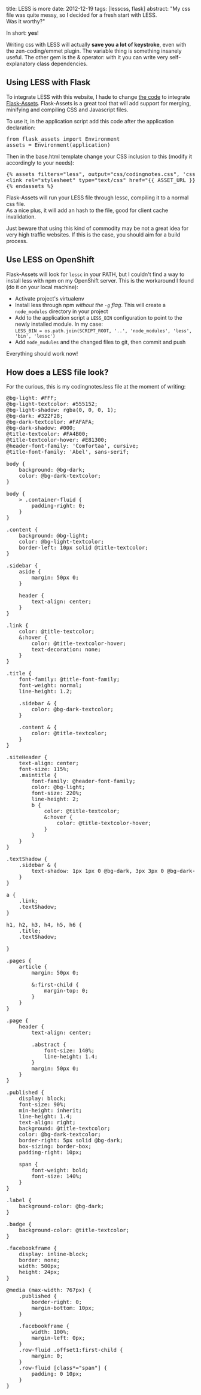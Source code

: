 title: LESS is more
date: 2012-12-19
tags: [lesscss, flask]
abstract: "My css file was quite messy, so I decided for a fresh start with LESS. <br>Was it worthy?"

In short: **yes**!

Writing css with LESS will actually **save you a lot of keystroke**, even with the zen-coding/emmet plugin. The variable thing is something insanely useful. The other gem is the & operator: with it you can write very self-explanatory class dependencies.

## Using LESS with Flask

To integrate LESS with this website, I hade to change [the code](/recycling-part-2/) to integrate [Flask-Assets](http://elsdoerfer.name/docs/flask-assets/). Flask-Assets is a great tool that will add support for merging, minifying and compiling CSS and Javascript files.

To use it, in the application script add this code after the application declaration:

<pre class="prettyprint linenums">
from flask_assets import Environment
assets = Environment(application)
</pre>

Then in the base.html template change your CSS inclusion to this (modify it accordingly to your needs):

<pre class="prettyprint linenums">
{% assets filters="less", output="css/codingnotes.css", 'css/codingnotes.less' %}
&lt;link rel=&quot;stylesheet&quot; type=&quot;text/css&quot; href=&quot;{{ ASSET_URL }}&quot;&gt;
{% endassets %}
</pre>

Flask-Assets will run your LESS file through lessc, compiling it to a normal css file.  
As a nice plus, it will add an hash to the file, good for client cache invalidation.

Just beware that using this kind of commodity may be not a great idea for very high traffic websites. If this is the case, you should aim for a build process.

## Use LESS on OpenShift

Flask-Assets will look for `lessc` in your PATH, but I couldn't find a way to install less with npm on my OpenShift server. This is the workaround I found (do it on your local machine):

- Activate project's virtualenv
- Install less through npm *without the `-g` flag*. This will create a `node_modules` directory in your project
- Add to the application script a `LESS_BIN` configuration to point to the newly installed module. In my case:  
`LESS_BIN = os.path.join(SCRIPT_ROOT, '..', 'node_modules', 'less', 'bin', 'lessc')`
- Add `node_mudules` and the changed files to git, then commit and push

Everything should work now!

## How does a LESS file look?

For the curious, this is my codingnotes.less file at the moment of writing:

<pre class="prettyprint linenums">
@bg-light: #FFF;
@bg-light-textcolor: #555152;
@bg-light-shadow: rgba(0, 0, 0, 1);
@bg-dark: #322F28;
@bg-dark-textcolor: #FAFAFA;
@bg-dark-shadow: #000;
@title-textcolor: #FA4B00;
@title-textcolor-hover: #E81300;
@header-font-family: 'Comfortaa', cursive;
@title-font-family: 'Abel', sans-serif;

body {
    background: @bg-dark;
    color: @bg-dark-textcolor;
}

body {
    > .container-fluid {
        padding-right: 0;
    }
}

.content {
    background: @bg-light;
    color: @bg-light-textcolor;
    border-left: 10px solid @title-textcolor;
}

.sidebar {
    aside {
        margin: 50px 0;
    }

    header {
        text-align: center;
    }
}

.link {
    color: @title-textcolor;
    &:hover {
        color: @title-textcolor-hover;
        text-decoration: none;
    }
}

.title {
    font-family: @title-font-family;
    font-weight: normal;
    line-height: 1.2;

    .sidebar & {
        color: @bg-dark-textcolor;
    }

    .content & {
        color: @title-textcolor;
    }
}

.siteHeader {
    text-align: center;
    font-size: 115%;
    .maintitle {
        font-family: @header-font-family;
        color: @bg-light;
        font-size: 220%;
        line-height: 2;
        b {
            color: @title-textcolor;
            &:hover {
                color: @title-textcolor-hover;
            }
        }
    }
}

.textShadow {
    .sidebar & {
        text-shadow: 1px 1px 0 @bg-dark, 3px 3px 0 @bg-dark-shadow;
    }
}

a {
    .link;
    .textShadow;
}

h1, h2, h3, h4, h5, h6 {
    .title;
    .textShadow;

}

.pages {
    article {
        margin: 50px 0;

        &:first-child {
            margin-top: 0;
        }
    }
}

.page {
    header {
        text-align: center;

        .abstract {
            font-size: 140%;
            line-height: 1.4;
        }
        margin: 50px 0;
    }
}

.published {
    display: block;
    font-size: 90%;
    min-height: inherit;
    line-height: 1.4;
    text-align: right;
    background: @title-textcolor;
    color: @bg-dark-textcolor;
    border-right: 5px solid @bg-dark;
    box-sizing: border-box;
    padding-right: 10px;

    span {
        font-weight: bold;
        font-size: 140%;
    }
}

.label {
    background-color: @bg-dark;
}

.badge {
    background-color: @title-textcolor;
}

.facebookframe {
    display: inline-block;
    border: none;
    width: 500px;
    height: 24px;
}

@media (max-width: 767px) {
    .published {
        border-right: 0;
        margin-bottom: 10px;
    }

    .facebookframe {
        width: 100%;
        margin-left: 0px;
    }
    .row-fluid .offset1:first-child {
        margin: 0;
    }
    .row-fluid [class*="span"] {
        padding: 0 10px;
    }
}
</pre>

